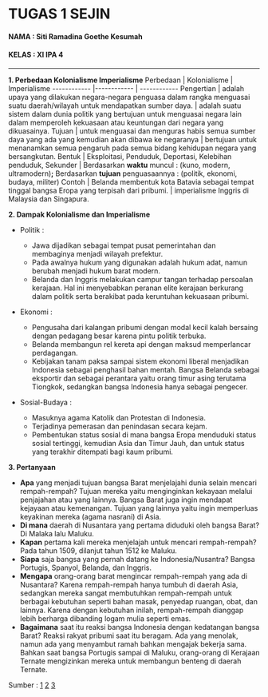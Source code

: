 # TUGAS 1 SEJIN
#### NAMA : Siti Ramadina Goethe Kesumah
#### KELAS : XI IPA 4

---
**1. Perbedaan Kolonialisme Imperialisme**
Perbedaan | Kolonialisme | Imperialisme
------------ |------------ | ------------
Pengertian | adalah upaya yang dilakukan negara-negara penguasa dalam rangka menguasai suatu daerah/wilayah untuk mendapatkan sumber daya. | adalah suatu sistem dalam dunia politik yang bertujuan untuk menguasai negara lain dalam memperoleh kekuasaan atau keuntungan dari negara yang dikuasainya.
Tujuan | untuk menguasai dan menguras habis semua sumber daya yang ada yang kemudian akan dibawa ke negaranya | bertujuan untuk menanamkan semua pengaruh pada semua bidang kehidupan negara yang bersangkutan. 
Bentuk | Eksploitasi, Penduduk, Deportasi, Kelebihan penduduk, Sekunder | Berdasarkan **waktu** muncul : (kuno, modern, ultramodern)__;__ Berdasarkan **tujuan** penguasaannya : (politik, ekonomi, budaya, militer)
Contoh | Belanda membentuk kota Batavia sebagai tempat tinggal bangsa Eropa yang terpisah dari pribumi. | imperialisme Inggris di Malaysia dan Singapura.


**2. Dampak Kolonialisme dan Imperialisme**
  - Politik : 
    - Jawa dijadikan sebagai tempat pusat pemerintahan dan membaginya menjadi wilayah prefektur.
    - Pada awalnya hukum yang digunakan adalah hukum adat, namun berubah menjadi hukum barat modern.
    - Belanda dan Inggris melakukan campur tangan terhadap persoalan kerajaan. Hal ini menyebabkan peranan elite kerajaan berkurang dalam politik serta berakibat pada keruntuhan kekuasaan pribumi.

  - Ekonomi :
    - Pengusaha dari kalangan pribumi dengan modal kecil kalah bersaing dengan pedagang besar karena pintu politik terbuka.
    - Belanda membangun rel kereta api dengan maksud memperlancar perdagangan.
    - Kebijakan tanam paksa sampai sistem ekonomi liberal menjadikan Indonesia sebagai penghasil bahan mentah. Bangsa Belanda sebagai eksportir dan sebagai perantara yaitu orang timur asing terutama Tiongkok, sedangkan bangsa Indonesia hanya sebagai pengecer.
    
  - Sosial-Budaya : 
    - Masuknya agama Katolik dan Protestan di Indonesia.
    - Terjadinya pemerasan dan penindasan secara kejam.
    - Pembentukan status sosial di mana bangsa Eropa menduduki status sosial tertinggi, kemudian Asia dan Timur Jauh, dan untuk status yang terakhir ditempati bagi kaum pribumi.
  
  **3. Pertanyaan**
  - **Apa** yang menjadi tujuan bangsa Barat menjelajahi dunia selain mencari rempah-rempah?
Tujuan mereka yaitu menginginkan kekayaan melalui penjajahan atau yang lainnya. Bangsa Barat juga ingin mendapat kejayaan atau kemenangan. Tujuan yang lainnya yaitu ingin memperluas  keyakinan mereka (agama nasrani) di Asia.
  - **Di mana** daerah di Nusantara yang pertama diduduki oleh bangsa Barat?
  Di Malaka lalu Maluku. 
  - **Kapan** pertama kali mereka menjelajah untuk mencari rempah-rempah?
  Pada tahun 1509, dilanjut tahun 1512 ke Maluku. 
  - **Siapa** saja bangsa yang pernah datang ke Indonesia/Nusantra?
  Bangsa Portugis, Spanyol, Belanda, dan Inggris. 
  - **Mengapa** orang-orang barat mengincar rempah-rempah yang ada di Nusantara?
  Karena rempah-rempah hanya tumbuh di daerah Asia, sedangkan mereka sangat membutuhkan rempah-rempah untuk berbagai kebutuhan seperti bahan masak, penyedap ruangan, obat, dan lainnya. Karena dengan kebutuhan inilah, rempah-rempah dianggap lebih berharga dibanding logam mulia seperti emas.
  - **Bagaimana** saat itu reaksi bangsa Indonesia dengan kedatangan bangsa Barat?
  Reaksi rakyat pribumi saat itu beragam. Ada yang menolak, namun ada yang menyambut ramah bahkan mengajak bekerja sama. Bahkan saat bangsa Portugis sampai di Maluku, orang-orang di Kerajaan Ternate mengizinkan mereka untuk membangun benteng di daerah Ternate. 
  
 Sumber : [1](https://www.kompas.com/skola/read/2020/05/29/200000969/portugis-bangsa-eropa-pertama-yang-masuk-ke-indonesia?page=all)
  [2](https://www.kompas.com/skola/read/2020/02/06/133000069/reaksi-bangsa-indonesia-terhadap-kedatangan-belanda?page=all)
  [3](https://bobo.grid.id/read/08942901/banyak-dicari-penjajah-eropa-mengapa-rempah-rempah-penting?page=all)
